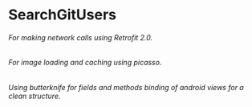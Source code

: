 # SearchGitUsers
###### For making network calls using Retrofit 2.0. <br>
###### For image loading and caching using picasso. <br>
###### Using butterknife for fields and methods binding of android views for a clean structure.
